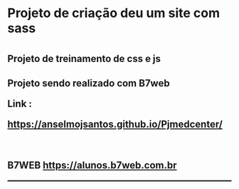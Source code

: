 <h1>Projeto de criação deu um site com sass<h1>

<h2>Projeto de treinamento de css e js<h2>

<p>Projeto sendo realizado com B7web<p>

<span>Link :</span> <p>https://anselmojsantos.github.io/Pjmedcenter/<p><br>

<span>B7WEB </span> https://alunos.b7web.com.br

<hr style="border:1px solid #444">

